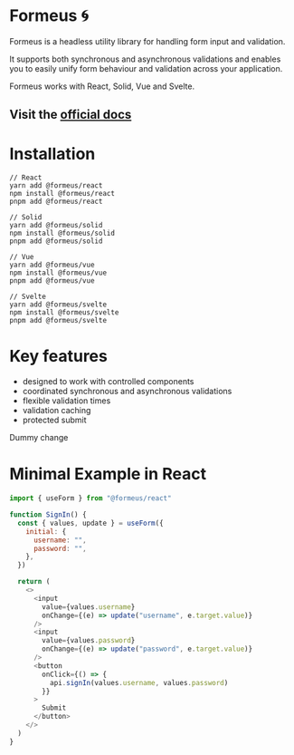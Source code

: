 # Formeus 🌀

Formeus is a headless utility library for handling form input and validation.

It supports both synchronous and asynchronous validations and enables you to easily unify form behaviour and validation
across your application.

Formeus works with React, Solid, Vue and Svelte.

## Visit the [official docs](https://www.formeus.dev)

# Installation

```
// React
yarn add @formeus/react
npm install @formeus/react
pnpm add @formeus/react

// Solid
yarn add @formeus/solid
npm install @formeus/solid
pnpm add @formeus/solid

// Vue
yarn add @formeus/vue
npm install @formeus/vue
pnpm add @formeus/vue

// Svelte
yarn add @formeus/svelte
npm install @formeus/svelte
pnpm add @formeus/svelte
```

# Key features

- designed to work with controlled components
- coordinated synchronous and asynchronous validations
- flexible validation times
- validation caching
- protected submit


Dummy change

# Minimal Example in React

```js
import { useForm } from "@formeus/react"

function SignIn() {
  const { values, update } = useForm({
    initial: {
      username: "",
      password: "",
    },
  })

  return (
    <>
      <input
        value={values.username}
        onChange={(e) => update("username", e.target.value)}
      />
      <input
        value={values.password}
        onChange={(e) => update("password", e.target.value)}
      />
      <button
        onClick={() => {
          api.signIn(values.username, values.password)
        }}
      >
        Submit
      </button>
    </>
  )
}
```
